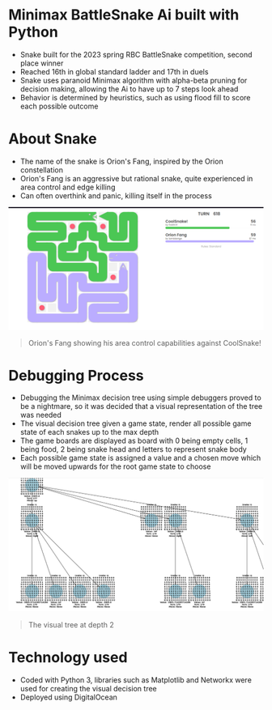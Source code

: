 # Minimax BattleSnake Ai built with Python

- Snake built for the 2023 spring RBC BattleSnake competition, second place winner
- Reached 16th in global standard ladder and 17th in duels
- Snake uses paranoid Minimax algorithm with alpha-beta pruning for decision making, allowing the Ai to have up to 7 steps look ahead
- Behavior is determined by heuristics, such as using flood fill to score each possible outcome


# About Snake
- The name of the snake is Orion's Fang, inspired by the Orion constellation
- Orion's Fang is an aggressive but rational snake, quite experienced in area control and edge killing
- Can often overthink and panic, killing itself in the process

![Project Image](image/orion_fang.png)

> Orion's Fang showing his area control capabilities against CoolSnake!

# Debugging Process
- Debugging the Minimax decision tree using simple debuggers proved to be a nightmare, so it was decided that a visual representation of the tree was needed
- The visual decision tree given a game state, render all possible game state of each snakes up to the max depth 
- The game boards are displayed as board with 0 being empty cells, 1 being food, 2 being snake head and letters to represent snake body
- Each possible game state is assigned a value and a chosen move which will be moved upwards for the root game state to choose

![Project Image](image/minimax_visual.png)

> The visual tree at depth 2

# Technology used
 - Coded with Python 3, libraries such as Matplotlib and Networkx were used for creating the visual decision tree
 - Deployed using DigitalOcean





